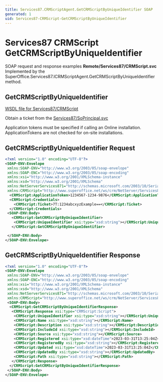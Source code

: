 ```yaml
---
title: Services87.CRMScriptAgent.GetCRMScriptByUniqueIdentifier SOAP
generated: 1
uid: Services87-CRMScript-GetCRMScriptByUniqueIdentifier
---
```


# Services87 CRMScript GetCRMScriptByUniqueIdentifier

SOAP request and response examples **Remote/Services87/CRMScript.svc**
Implemented by the <see cref="M:SuperOffice.Services87.ICRMScriptAgent.GetCRMScriptByUniqueIdentifier">SuperOffice.Services87.ICRMScriptAgent.GetCRMScriptByUniqueIdentifier</see> method.

## GetCRMScriptByUniqueIdentifier

[WSDL file for Services87/CRMScript](../Services87-CRMScript.md)

Obtain a ticket from the [Services87/SoPrincipal.svc](../SoPrincipal/index.md)

Application tokens must be specified if calling an Online installation. ApplicationTokens are not checked for on-site installations.

## GetCRMScriptByUniqueIdentifier Request

```xml
<?xml version="1.0" encoding="UTF-8"?>
<SOAP-ENV:Envelope
 xmlns:SOAP-ENV="http://www.w3.org/2003/05/soap-envelope"
 xmlns:SOAP-ENC="http://www.w3.org/2003/05/soap-encoding"
 xmlns:xsi="http://www.w3.org/2001/XMLSchema-instance"
 xmlns:xsd="http://www.w3.org/2001/XMLSchema"
 xmlns:NetServerServices871="http://schemas.microsoft.com/2003/10/Serialization/"
 xmlns:CRMScript="http://www.superoffice.net/ws/crm/NetServer/Services87">
  <CRMScript:ApplicationToken>1234567-1234-9876</CRMScript:ApplicationToken>
  <CRMScript:Credentials>
    <CRMScript:Ticket>7T:1234abcxyzExample==</CRMScript:Ticket>
  </CRMScript:Credentials>
 <SOAP-ENV:Body>
   <CRMScript:GetCRMScriptByUniqueIdentifier>
    <CRMScript:UniqueIdentifier xsi:type="xsd:string"></CRMScript:UniqueIdentifier>
   </CRMScript:GetCRMScriptByUniqueIdentifier>

 </SOAP-ENV:Body>
</SOAP-ENV:Envelope>

```

## GetCRMScriptByUniqueIdentifier Response

```xml
<?xml version="1.0" encoding="UTF-8"?>
<SOAP-ENV:Envelope
 xmlns:SOAP-ENV="http://www.w3.org/2003/05/soap-envelope"
 xmlns:SOAP-ENC="http://www.w3.org/2003/05/soap-encoding"
 xmlns:xsi="http://www.w3.org/2001/XMLSchema-instance"
 xmlns:xsd="http://www.w3.org/2001/XMLSchema"
 xmlns:NetServerServices871="http://schemas.microsoft.com/2003/10/Serialization/"
 xmlns:CRMScript="http://www.superoffice.net/ws/crm/NetServer/Services87">
 <SOAP-ENV:Body>
  <CRMScript:GetCRMScriptByUniqueIdentifierResponse>
   <CRMScript:Response xsi:type="CRMScript:Script">
    <CRMScript:UniqueIdentifier xsi:type="xsd:string"></CRMScript:UniqueIdentifier>
    <CRMScript:Name xsi:type="xsd:string"></CRMScript:Name>
    <CRMScript:Description xsi:type="xsd:string"></CRMScript:Description>
    <CRMScript:IncludeId xsi:type="xsd:string"></CRMScript:IncludeId>
    <CRMScript:Source xsi:type="xsd:string"></CRMScript:Source>
    <CRMScript:Registered xsi:type="xsd:dateTime">2023-03-31T13:25:04Z</CRMScript:Registered>
    <CRMScript:RegisteredBy xsi:type="xsd:string"></CRMScript:RegisteredBy>
    <CRMScript:Updated xsi:type="xsd:dateTime">2023-03-31T13:25:04Z</CRMScript:Updated>
    <CRMScript:UpdatedBy xsi:type="xsd:string"></CRMScript:UpdatedBy>
    <CRMScript:Path xsi:type="xsd:string"></CRMScript:Path>
   </CRMScript:Response>
  </CRMScript:GetCRMScriptByUniqueIdentifierResponse>
 </SOAP-ENV:Body>
</SOAP-ENV:Envelope>

```
